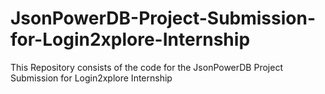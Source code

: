 # JsonPowerDB-Project-Submission-for-Login2xplore-Internship
This Repository consists of the code for the JsonPowerDB Project Submission for Login2xplore Internship
